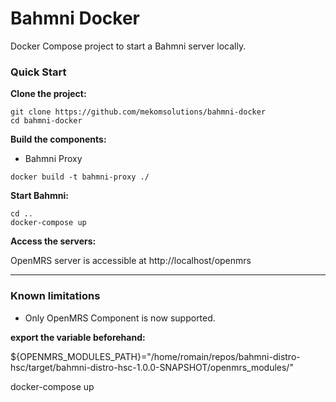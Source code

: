 # Bahmni Docker

Docker Compose project to start a Bahmni server locally.


### Quick Start

**Clone the project:**
```
git clone https://github.com/mekomsolutions/bahmni-docker
cd bahmni-docker
```

**Build the components:**

- Bahmni Proxy
```
docker build -t bahmni-proxy ./
```

**Start Bahmni:**
```
cd ..
docker-compose up
```

**Access the servers:**

OpenMRS server is accessible at http://localhost/openmrs

----

### Known limitations

- Only OpenMRS Component is now supported.

**export the variable beforehand:**

${OPENMRS_MODULES_PATH}="/home/romain/repos/bahmni-distro-hsc/target/bahmni-distro-hsc-1.0.0-SNAPSHOT/openmrs_modules/"

docker-compose up
